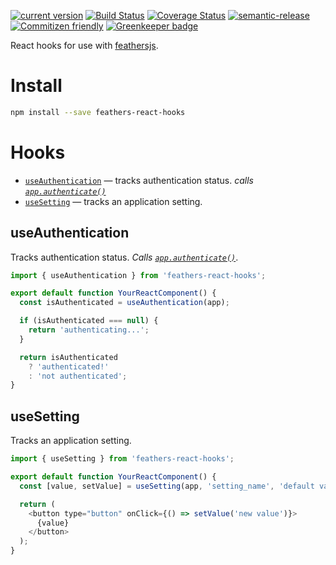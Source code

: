 [![current version](https://img.shields.io/npm/v/feathers-react-hooks.svg)](https://www.npmjs.com/package/feathers-react-hooks)
[![Build Status](https://travis-ci.org/saiichihashimoto/feathers-react-hooks.svg?branch=master)](https://travis-ci.org/saiichihashimoto/feathers-react-hooks)
[![Coverage Status](https://coveralls.io/repos/github/saiichihashimoto/feathers-react-hooks/badge.svg?branch=master)](https://coveralls.io/github/saiichihashimoto/feathers-react-hooks?branch=master)
[![semantic-release](https://img.shields.io/badge/%20%20%F0%9F%93%A6%F0%9F%9A%80-semantic--release-e10079.svg)](https://github.com/semantic-release/semantic-release)
[![Commitizen friendly](https://img.shields.io/badge/commitizen-friendly-brightgreen.svg)](http://commitizen.github.io/cz-cli/)
[![Greenkeeper badge](https://badges.greenkeeper.io/saiichihashimoto/feathers-react-hooks.svg)](https://greenkeeper.io/)

React hooks for use with [feathersjs](https://feathersjs.com).

# Install

```bash
npm install --save feathers-react-hooks
```

# Hooks

- [`useAuthentication`](#useauthentication) &mdash; tracks authentication status. _calls [`app.authenticate()`](https://docs.feathersjs.com/api/authentication/client.html#appauthenticate)_
- [`useSetting`](#useauthentication) &mdash; tracks an application setting.

## useAuthentication

Tracks authentication status. _Calls [`app.authenticate()`](https://docs.feathersjs.com/api/authentication/client.html#appauthenticate)_.

```js
import { useAuthentication } from 'feathers-react-hooks';

export default function YourReactComponent() {
  const isAuthenticated = useAuthentication(app);

  if (isAuthenticated === null) {
    return 'authenticating...';
  }

  return isAuthenticated
    ? 'authenticated!'
    : 'not authenticated';
}
```

## useSetting

Tracks an application setting.

```js
import { useSetting } from 'feathers-react-hooks';

export default function YourReactComponent() {
  const [value, setValue] = useSetting(app, 'setting_name', 'default value');

  return (
    <button type="button" onClick={() => setValue('new value')}>
      {value}
    </button>
  );
}
```
